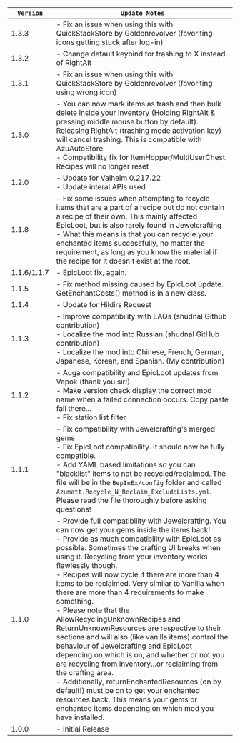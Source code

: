 | `Version`   | `Update Notes`                                                                                                                                                                                                                                                                                                                                                                                                                                                                                                                                                                                                                                                                                                                                                                                                                                                                                                                                                                 |
|-------------|--------------------------------------------------------------------------------------------------------------------------------------------------------------------------------------------------------------------------------------------------------------------------------------------------------------------------------------------------------------------------------------------------------------------------------------------------------------------------------------------------------------------------------------------------------------------------------------------------------------------------------------------------------------------------------------------------------------------------------------------------------------------------------------------------------------------------------------------------------------------------------------------------------------------------------------------------------------------------------|
| 1.3.3       | - Fix an issue when using this with QuickStackStore by Goldenrevolver (favoriting icons getting stuck after log-in)                                                                                                                                                                                                                                                                                                                                                                                                                                                                                                                                                                                                                                                                                                                                                                                                                                                            |
| 1.3.2       | - Change default keybind for trashing to X instead of RightAlt                                                                                                                                                                                                                                                                                                                                                                                                                                                                                                                                                                                                                                                                                                                                                                                                                                                                                                                 |
| 1.3.1       | - Fix an issue when using this with QuickStackStore by Goldenrevolver (favoriting using wrong icon)                                                                                                                                                                                                                                                                                                                                                                                                                                                                                                                                                                                                                                                                                                                                                                                                                                                                            |
| 1.3.0       | - You can now mark items as trash and then bulk delete inside your inventory (Holding RightAlt & pressing middle mouse button by default). Releasing RightAlt (trashing mode activation key) will cancel trashing. This is compatible with AzuAutoStore. <br/>- Compatibility fix for ItemHopper/MultiUserChest. Recipes will no longer reset                                                                                                                                                                                                                                                                                                                                                                                                                                                                                                                                                                                                                                  |
| 1.2.0       | - Update for Valheim 0.217.22<br/> - Update interal APIs used                                                                                                                                                                                                                                                                                                                                                                                                                                                                                                                                                                                                                                                                                                                                                                                                                                                                                                                  |
| 1.1.8       | - Fix some issues when attempting to recycle items that are a part of a recipe but do not contain a recipe of their own. This mainly affected EpicLoot, but is also rarely found in Jewelcrafting<br/> - What this means is that you can recycle your enchanted items successfully, no matter the requirement, as long as you know the material if the recipe for it doesn't exist at the root.                                                                                                                                                                                                                                                                                                                                                                                                                                                                                                                                                                                |
| 1.1.6/1.1.7 | - EpicLoot fix, again.                                                                                                                                                                                                                                                                                                                                                                                                                                                                                                                                                                                                                                                                                                                                                                                                                                                                                                                                                         |
| 1.1.5       | - Fix method missing caused by EpicLoot update. GetEnchantCosts() method is in a new class.                                                                                                                                                                                                                                                                                                                                                                                                                                                                                                                                                                                                                                                                                                                                                                                                                                                                                    |
| 1.1.4       | - Update for Hildirs Request                                                                                                                                                                                                                                                                                                                                                                                                                                                                                                                                                                                                                                                                                                                                                                                                                                                                                                                                                   |
| 1.1.3       | - Improve compatibility with EAQs (shudnal Github contribution)<br/> - Localize the mod into Russian (shudnal GitHub contribution)<br/> - Localize the mod into Chinese, French, German, Japanese, Korean, and Spanish. (My contribution)                                                                                                                                                                                                                                                                                                                                                                                                                                                                                                                                                                                                                                                                                                                                      |
| 1.1.2       | - Auga compatibility and EpicLoot updates from Vapok (thank you sir!)<br/> - Make version check display the correct mod name when a failed connection occurs. Copy paste fail there...<br/> - Fix station list filter                                                                                                                                                                                                                                                                                                                                                                                                                                                                                                                                                                                                                                                                                                                                                          |
| 1.1.1       | - Fix compatibility with Jewelcrafting's merged gems<br/> - Fix EpicLoot compatibility. It should now be fully compatible.<br/> - Add YAML based limitations so you can "blacklist" items to not be recycled/reclaimed. The file will be in the `BepInEx/config` folder and called `Azumatt.Recycle_N_Reclaim_ExcludeLists.yml`. Please read the file thoroughly before asking questions!                                                                                                                                                                                                                                                                                                                                                                                                                                                                                                                                                                                      |
| 1.1.0       | - Provide full compatibility with Jewelcrafting. You can now get your gems inside the items back!<br/> - Provide as much compatibility with EpicLoot as possible. Sometimes the crafting UI breaks when using it. Recycling from your inventory works flawlessly though.<br/> - Recipes will now cycle if there are more than 4 items to be reclaimed. Very similar to Vanilla when there are more than 4 requirements to make something.<br/> - Please note that the AllowRecyclingUnknownRecipes and ReturnUnknownResources are respective to their sections and will also (like vanilla items) control the behaviour of Jewelcrafting and EpicLoot depending on which is on, and whether or not you are recycling from inventory...or reclaiming from the crafting area.<br/> - Additionally, returnEnchantedResources (on by default!) must be on to get your enchanted resources back. This means your gems or enchanted items depending on which mod you have installed. |
| 1.0.0       | - Initial Release                                                                                                                                                                                                                                                                                                                                                                                                                                                                                                                                                                                                                                                                                                                                                                                                                                                                                                                                                              |